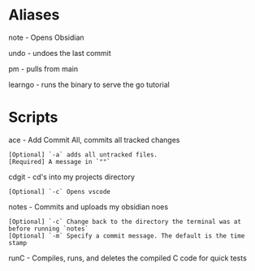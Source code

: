 # Aliases
note - Opens Obsidian


undo - undoes the last commit

pm - pulls from main

learngo - runs the binary to serve the go tutorial

# Scripts
ace - Add Commit All, commits all tracked changes

    [Optional] `-a` adds all untracked files.
    [Required] A message in `""`
cdgit - cd's into my projects directory

    [Optional] `-c` Opens vscode
notes - Commits and uploads my obsidian noes

    [Optional] `-c` Change back to the directory the terminal was at before running `notes`
    [Optional] `-m` Specify a commit message. The default is the time stamp
runC - Compiles, runs, and deletes the compiled C code for quick tests 
